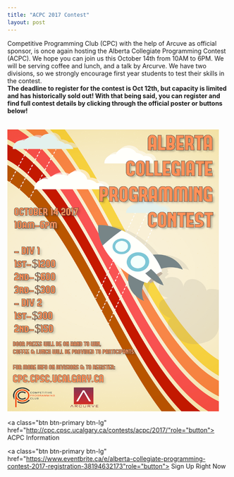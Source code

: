 ```yaml
---
title: "ACPC 2017 Contest"
layout: post
---
```


<div class="col-md-12">
Competitive Programming Club (CPC) with the help of Arcuve as official sponsor, is once again hosting the Alberta Collegiate Programming Contest (ACPC). We hope you can join us this October 14th from 10AM to 6PM. We will be serving coffee and lunch, and a talk by Arcurve. We have two divisions, so we strongly encourage first year students to test their skills in the contest.
<br>
<b>The deadline to register for the contest is Oct 12th, but capacity is limited and has historically sold out! With that being said, you can register and find full contest details by clicking through the official poster or buttons below!</b>

<a href="http://cpc.cpsc.ucalgary.ca/contests/acpc/2017/">
<br><br><br> <img src="/img/acpc2017.png" alt="ACPC 2017 Registration" style="width:480px;height:640px;border:0;">
</a>

<a class="btn btn-primary btn-lg" href="http://cpc.cpsc.ucalgary.ca/contests/acpc/2017/"role="button">
ACPC Information
</a>

<a class="btn btn-primary btn-lg" href="https://www.eventbrite.ca/e/alberta-collegiate-programming-contest-2017-registration-38194632173"role="button">
Sign Up Right Now
</a>

<br><br>

<br>
</div>

